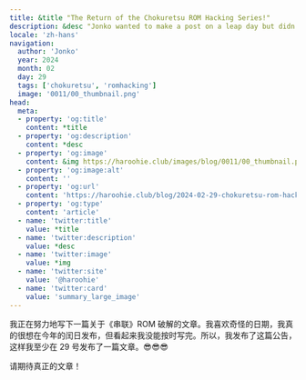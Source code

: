 ```yaml
---
title: &title "The Return of the Chokuretsu ROM Hacking Series!"
description: &desc "Jonko wanted to make a post on a leap day but didn't have time to finish his blog post in time"
locale: 'zh-hans'
navigation:
  author: 'Jonko'
  year: 2024
  month: 02
  day: 29
  tags: ['chokuretsu', 'romhacking']
  image: '0011/00_thumbnail.png'
head:
  meta:
  - property: 'og:title'
    content: *title
  - property: 'og:description'
    content: *desc
  - property: 'og:image'
    content: &img https://haroohie.club/images/blog/0011/00_thumbnail.png
  - property: 'og:image:alt'
    content: ''
  - property: 'og:url'
    content: 'https://haroohie.club/blog/2024-02-29-chokuretsu-rom-hacking-returns'
  - property: 'og:type'
    content: 'article'
  - name: 'twitter:title'
    value: *title
  - name: 'twitter:description'
    value: *desc
  - name: 'twitter:image'
    value: *img
  - name: 'twitter:site'
    value: '@haroohie'
  - name: 'twitter:card'
    value: 'summary_large_image'
---
```


我正在努力地写下一篇关于《串联》ROM 破解的文章。我喜欢奇怪的日期，我真的很想在今年的闰日发布，但看起来我没能按时写完。所以，我发布了这篇公告，这样我至少在 29 号发布了一篇文章。😎😎😎

请期待真正的文章！